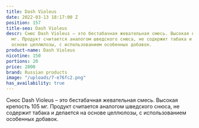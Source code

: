 ```yaml
---
title: Dash Violeus
date: 2022-03-13 18:17:00 Z
position: 157
title-seo: Dash Violeus
descr: Снюс Dash Violeus – это бестабачная жевательная смесь. Высокая крепость 105
  мг. Продукт считается аналогом шведского снюса, не содержит табака и делается на
  основе целлюлозы, с использованием особенных добавок.
product-name: Dash Violeus
nicotine: 150
portions: 20
price: 2800
brand: Russian products
image: "/uploads/7-e76fc2.png"
has_availability: true
---
```


Снюс Dash Violeus – это бестабачная жевательная смесь. Высокая крепость 105 мг. Продукт считается аналогом шведского снюса, не содержит табака и делается на основе целлюлозы, с использованием особенных добавок.